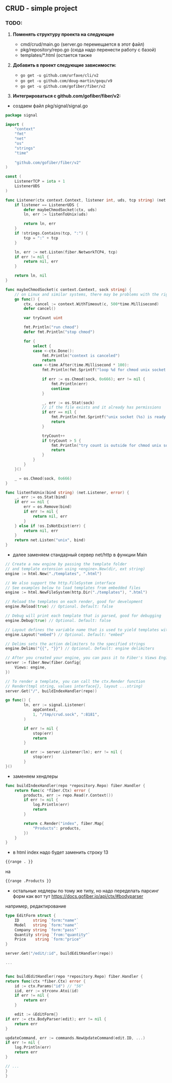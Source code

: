 ## CRUD - simple project

### TODO:

1. **Поменять структуру проекта на следующие**
    - cmd/crud/main.go (server.go перемещается в этот файл)
    - pkg/repository/repo.go (сюда надо перенести работу с базой)
    - templates/*.html (остается также

2. **Добавить в проект следующие зависимости:**
    - `go get -u github.com/urfave/cli/v2`
    - `go get -u github.com/doug-martin/goqu/v9`
    - `go get -u github.com/gofiber/fiber/v2`

3. **Интегрироваться с github.com/gofiber/fiber/v2:**

- создаем файл pkg/signal/signal.go

```go
package signal

import (
	"context"
	"fmt"
	"net"
	"os"
	"strings"
	"time"
	
	"github.com/gofiber/fiber/v2"
)

const (
	ListenerTCP = iota + 1
	ListenerUDS
)

func Listener(ctx context.Context, listener int, uds, tcp string) (net.Listener, error) {
	if listener == ListenerUDS {
		defer maybeChmodSocket(ctx, uds)
		ln, err := listenToUnix(uds)

		return ln, err
	}
	if !strings.Contains(tcp, ":") {
		tcp = ":" + tcp
	}

	ln, err := net.Listen(fiber.NetworkTCP4, tcp)
	if err != nil {
		return nil, err
	}

	return ln, nil
}

func maybeChmodSocket(c context.Context, sock string) {
	// on Linux and similar systems, there may be problems with the rights to the UDS socket
	go func() {
		ctx, cancel := context.WithTimeout(c, 500*time.Millisecond)
		defer cancel()

		var tryCount uint

		fmt.Println("run chmod")
		defer fmt.Println("stop chmod")

		for {
			select {
			case <-ctx.Done():
				fmt.Println("context is canceled")
				return
			case <-time.After(time.Millisecond * 100):
				fmt.Println(fmt.Sprintf("loop %d for chmod unix socket (%s)", tryCount, sock))

				if err := os.Chmod(sock, 0o666); err != nil {
					fmt.Println(err)
					continue
				}

				_, err := os.Stat(sock)
				// if the file exists and it already has permissions
				if err == nil {
					fmt.Println(fmt.Sprintf("unix socket (%s) is ready for listen", sock))
					return
				}

				tryCount++
				if tryCount > 5 {
					fmt.Println("try count is outside for chmod unix socket")
					return
				}
			}
		}
	}()

	_ = os.Chmod(sock, 0o666)
}

func listenToUnix(bind string) (net.Listener, error) {
	_, err := os.Stat(bind)
	if err == nil {
		err = os.Remove(bind)
		if err != nil {
			return nil, err
		}
	} else if !os.IsNotExist(err) {
		return nil, err
	}
	return net.Listen("unix", bind)
}
```

- далее заменяем стандарный сервер net/http в функции Main

```go
// Create a new engine by passing the template folder
// and template extension using <engine>.New(dir, ext string)
engine := html.New("./templates", ".html")

// We also support the http.FileSystem interface
// See examples below to load templates from embedded files
engine := html.NewFileSystem(http.Dir("./templates"), ".html")

// Reload the templates on each render, good for development
engine.Reload(true) // Optional. Default: false

// Debug will print each template that is parsed, good for debugging
engine.Debug(true) // Optional. Default: false

// Layout defines the variable name that is used to yield templates within layouts
engine.Layout("embed") // Optional. Default: "embed"

// Delims sets the action delimiters to the specified strings
engine.Delims("{{", "}}") // Optional. Default: engine delimiters

// After you created your engine, you can pass it to Fiber's Views Engine
server := fiber.New(fiber.Config{
    Views: engine,
})

// To render a template, you can call the ctx.Render function
// Render(tmpl string, values interface{}, layout ...string)
server.Get("/", buildIndexHandler(repo))

go func() {
		ln, err := signal.Listener(
			appContext,
			1, "/tmp/crud.sock", ":8181",
		)

		if err != nil {
			stop(err)
			return
		}

		if err := server.Listener(ln); err != nil {
			stop(err)
		}
}()
```

- заменяем хендлеры

```go
func buildIndexHandler(repo *repository.Repo) fiber.Handler {
	return func(c *fiber.Ctx) error {
		products, err := repo.Read(r.Context())
		if err != nil {
			log.Println(err)
			return
		}

        return c.Render("index", fiber.Map{
            "Products": products,
        })
	}
}
```

- в html index надо будет заменить строку 13

```html
{{range . }}
```

на

```html
{{range .Products }}
```

- остальные хедлеры по тому же типу, но надо переделать парсинг форм как вот тут https://docs.gofiber.io/api/ctx/#bodyparser

например, редактирование

```go
type EditForm struct {
	ID      string `form:"name"`
    Model   string `form:"name"`
    Company string `form:"pass"`
    Quantity string `from:"quantity"`
	Price    string `form:"price"`
}

server.Get("/edit/:id", buildEditHandler(repo))

...


func buildEditHandler(repo *repository.Repo) fiber.Handler {
return func(ctx *fiber.Ctx) error {
    id := ctx.Params("id") // "56"
    iid, err := strconv.Atoi(id)
    if err != nil {
        return err
    }

    edit := &EditForm{}
if err := ctx.BodyParser(edit); err != nil {
    return err
}

updateCommand, err := commands.NewUpdateCommand(edit.ID, ...)
if err != nil {
    log.Println(err)
    return err
}

// ...
}
}
```